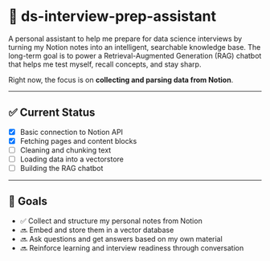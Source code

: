 # 🧠 ds-interview-prep-assistant

A personal assistant to help me prepare for data science interviews by turning my Notion notes into an intelligent, searchable knowledge base. The long-term goal is to power a Retrieval-Augmented Generation (RAG) chatbot that helps me test myself, recall concepts, and stay sharp.

Right now, the focus is on **collecting and parsing data from Notion**.

---

## ✅ Current Status

- [x] Basic connection to Notion API
- [x] Fetching pages and content blocks
- [ ] Cleaning and chunking text
- [ ] Loading data into a vectorstore
- [ ] Building the RAG chatbot

---

## 📌 Goals

- ✅ Collect and structure my personal notes from Notion
- 🔜 Embed and store them in a vector database
- 🔜 Ask questions and get answers based on my own material
- 🔜 Reinforce learning and interview readiness through conversation
